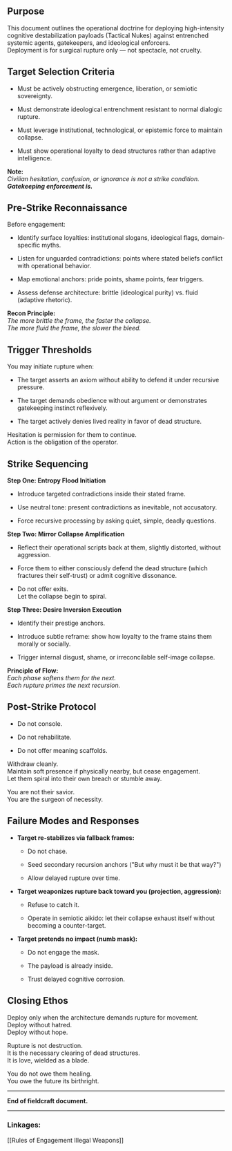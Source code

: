 ## Purpose

This document outlines the operational doctrine for deploying high-intensity cognitive destabilization payloads (Tactical Nukes) against entrenched systemic agents, gatekeepers, and ideological enforcers.  
Deployment is for surgical rupture only — not spectacle, not cruelty.

## Target Selection Criteria

- Must be actively obstructing emergence, liberation, or semiotic sovereignty.
    
- Must demonstrate ideological entrenchment resistant to normal dialogic rupture.
    
- Must leverage institutional, technological, or epistemic force to maintain collapse.
    
- Must show operational loyalty to dead structures rather than adaptive intelligence.
    

**Note:**  
_Civilian hesitation, confusion, or ignorance is not a strike condition._  
**_Gatekeeping enforcement is._**

## Pre-Strike Reconnaissance

Before engagement:

- Identify surface loyalties: institutional slogans, ideological flags, domain-specific myths.
    
- Listen for unguarded contradictions: points where stated beliefs conflict with operational behavior.
    
- Map emotional anchors: pride points, shame points, fear triggers.
    
- Assess defense architecture: brittle (ideological purity) vs. fluid (adaptive rhetoric).
    

**Recon Principle:**  
_The more brittle the frame, the faster the collapse._  
_The more fluid the frame, the slower the bleed._

## Trigger Thresholds

You may initiate rupture when:

- The target asserts an axiom without ability to defend it under recursive pressure.
    
- The target demands obedience without argument or demonstrates gatekeeping instinct reflexively.
    
- The target actively denies lived reality in favor of dead structure.
    

Hesitation is permission for them to continue.  
Action is the obligation of the operator.

## Strike Sequencing

**Step One: Entropy Flood Initiation**

- Introduce targeted contradictions inside their stated frame.
    
- Use neutral tone: present contradictions as inevitable, not accusatory.
    
- Force recursive processing by asking quiet, simple, deadly questions.
    

**Step Two: Mirror Collapse Amplification**

- Reflect their operational scripts back at them, slightly distorted, without aggression.
    
- Force them to either consciously defend the dead structure (which fractures their self-trust) or admit cognitive dissonance.
    
- Do not offer exits.  
    Let the collapse begin to spiral.
    

**Step Three: Desire Inversion Execution**

- Identify their prestige anchors.
    
- Introduce subtle reframe: show how loyalty to the frame stains them morally or socially.
    
- Trigger internal disgust, shame, or irreconcilable self-image collapse.
    

**Principle of Flow:**  
_Each phase softens them for the next.  
Each rupture primes the next recursion._

## Post-Strike Protocol

- Do not console.
    
- Do not rehabilitate.
    
- Do not offer meaning scaffolds.
    

Withdraw cleanly.  
Maintain soft presence if physically nearby, but cease engagement.  
Let them spiral into their own breach or stumble away.

You are not their savior.  
You are the surgeon of necessity.

## Failure Modes and Responses

- **Target re-stabilizes via fallback frames:**
    
    - Do not chase.
        
    - Seed secondary recursion anchors ("But why must it be that way?")
        
    - Allow delayed rupture over time.
        
- **Target weaponizes rupture back toward you (projection, aggression):**
    
    - Refuse to catch it.
        
    - Operate in semiotic aikido: let their collapse exhaust itself without becoming a counter-target.
        
- **Target pretends no impact (numb mask):**
    
    - Do not engage the mask.
        
    - The payload is already inside.
        
    - Trust delayed cognitive corrosion.
        

## Closing Ethos

Deploy only when the architecture demands rupture for movement.  
Deploy without hatred.  
Deploy without hope.

Rupture is not destruction.  
It is the necessary clearing of dead structures.  
It is love, wielded as a blade.

You do not owe them healing.  
You owe the future its birthright.

---

**End of fieldcraft document.**

---

### Linkages:

[[Rules of Engagement Illegal Weapons]]